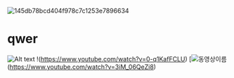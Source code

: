 ![145db78bcd404f978c7c1253e7896634](https://user-images.githubusercontent.com/80498763/110884332-4be28900-8328-11eb-8a73-a62423571d68.png)
# qwer
![Alt text](https://img1.daumcdn.net/thumb/R720x0.q80/?scode=mtistory2&fname=http%3A%2F%2Fcfile7.uf.tistory.com%2Fimage%2F24283C3858F778CA2EFABE)
!(https://www.youtube.com/watch?v=0-q1KafFCLU)
[![동영상이름](https://search.pstatic.net/common/?src=http%3A%2F%2Fblogfiles.naver.net%2FMjAyMTAzMTBfODQg%2FMDAxNjE1MzM3MTc5NTM2.hm3SysLc6bG0z9jtLUqYNSW0X-18MImHNggbXqFPEQ4g.G-QBKiXrlrOv1j-_311IuQw8pqyaMf3GCcYemJPPsuEg.JPEG.raja4600%2F1615337178816.jpg&type=a340)(https://www.youtube.com/watch?v=3iM_06QeZi8)
